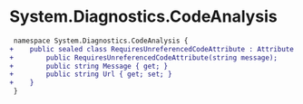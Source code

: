 # System.Diagnostics.CodeAnalysis

``` diff
 namespace System.Diagnostics.CodeAnalysis {
+    public sealed class RequiresUnreferencedCodeAttribute : Attribute {
+        public RequiresUnreferencedCodeAttribute(string message);
+        public string Message { get; }
+        public string Url { get; set; }
+    }
 }
```

